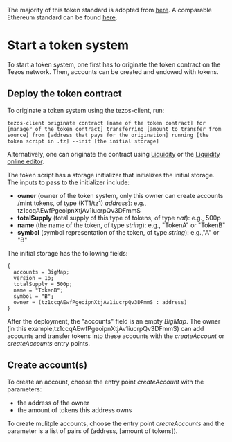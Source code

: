 The majority of this token standard is adopted from [here](https://github.com/OCamlPro/liquidity/blob/next/tests/others/token.liq).  A comparable Ethereum standard can be found [here](https://github.com/ethereum/EIPs/blob/master/EIPS/eip-20.md).

# Start a token system

To start a token system, one first has to originate the token contract on the Tezos network.  Then, accounts can be created and endowed with tokens.

## Deploy the token contract

To originate a token system using the tezos-client, run: 

```tezos-client originate contract [name of the token contract] for [manager of the token contract] transferring [amount to transfer from source] from [address that pays for the origination] running [the token script in .tz] --init [the initial storage]``` 

Alternatively, one can originate the contract using [Liquidity](http://www.liquidity-lang.org/doc/usage/index.html#running-a-simulation-of-the-contract) or the [Liquidity online editor](http://www.liquidity-lang.org/edit/).

The token script has a storage initializer that initializes the initial storage.  The inputs to pass to the initializer include:

- **owner** (owner of the token system, only this owner can create accounts /mint tokens, of type (KT1/tz1) *address*): 
e.g., tz1ccqAEwfPgeoipnXtjAv1iucrpQv3DFmmS
- **totalSupply** (total supply of this type of tokens, of type *nat*): e.g., 500p
- **name** (the name of the token, of type *string*): e.g., "TokenA" or "TokenB" 
- **symbol** (symbol representation of the token, of type *string*): e.g.,"A" or "B" 

The initial storage has the following fields:
~~~~
{ 
  accounts = BigMap; 
  version = 1p; 
  totalSupply = 500p; 
  name = "TokenB"; 
  symbol = "B"; 
  owner = (tz1ccqAEwfPgeoipnXtjAv1iucrpQv3DFmmS : address) 
} 
~~~~
After the deployment, the "accounts" field is an empty *BigMap*.  The owner (in this example,tz1ccqAEwfPgeoipnXtjAv1iucrpQv3DFmmS) can add accounts and transfer tokens into these accounts with the *createAccount* or *createAccounts* entry points. 

## Create account(s)

To create an account, choose the entry point *createAccount* with the parameters:

- the address of the owner
- the amount of tokens this address owns

To create mulitple accounts, choose the entry point *createAccounts* and the parameter is a list of pairs of (address, [amount of tokens]).



